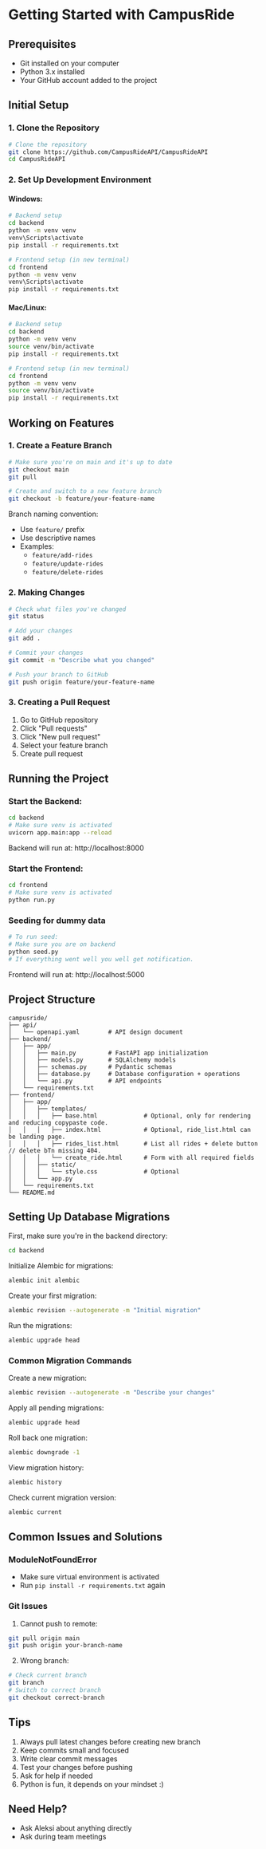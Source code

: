 # Getting Started with CampusRide

## Prerequisites

- Git installed on your computer
- Python 3.x installed
- Your GitHub account added to the project

## Initial Setup

### 1. Clone the Repository

```bash
# Clone the repository
git clone https://github.com/CampusRideAPI/CampusRideAPI
cd CampusRideAPI
```

### 2. Set Up Development Environment

#### Windows:

```bash
# Backend setup
cd backend
python -m venv venv
venv\Scripts\activate
pip install -r requirements.txt

# Frontend setup (in new terminal)
cd frontend
python -m venv venv
venv\Scripts\activate
pip install -r requirements.txt
```

#### Mac/Linux:

```bash
# Backend setup
cd backend
python -m venv venv
source venv/bin/activate
pip install -r requirements.txt

# Frontend setup (in new terminal)
cd frontend
python -m venv venv
source venv/bin/activate
pip install -r requirements.txt
```

## Working on Features

### 1. Create a Feature Branch

```bash
# Make sure you're on main and it's up to date
git checkout main
git pull

# Create and switch to a new feature branch
git checkout -b feature/your-feature-name
```

Branch naming convention:

- Use `feature/` prefix
- Use descriptive names
- Examples:
  - `feature/add-rides`
  - `feature/update-rides`
  - `feature/delete-rides`

### 2. Making Changes

```bash
# Check what files you've changed
git status

# Add your changes
git add .

# Commit your changes
git commit -m "Describe what you changed"

# Push your branch to GitHub
git push origin feature/your-feature-name
```

### 3. Creating a Pull Request

1. Go to GitHub repository
2. Click "Pull requests"
3. Click "New pull request"
4. Select your feature branch
5. Create pull request

## Running the Project

### Start the Backend:

```bash
cd backend
# Make sure venv is activated
uvicorn app.main:app --reload
```

Backend will run at: http://localhost:8000

### Start the Frontend:

```bash
cd frontend
# Make sure venv is activated
python run.py
```
### Seeding for dummy data
```bash
# To run seed:
# Make sure you are on backend
python seed.py
# If everything went well you well get notification. 
```
Frontend will run at: http://localhost:5000

## Project Structure

```
campusride/
├── api/
│   └── openapi.yaml        # API design document
├── backend/
│   ├── app/
│   │   ├── main.py         # FastAPI app initialization
│   │   ├── models.py       # SQLAlchemy models
│   │   ├── schemas.py      # Pydantic schemas
│   │   ├── database.py     # Database configuration + operations
│   │   └── api.py          # API endpoints
│   └── requirements.txt
├── frontend/
│   ├── app/
│   │   ├── templates/
│   │   │   ├── base.html             # Optional, only for rendering and reducing copypaste code.
│   │   │   ├── index.html            # Optional, ride_list.html can be landing page.
│   │   │   ├── rides_list.html       # List all rides + delete button // delete bTn missing 404.
│   │   │   └── create_ride.html      # Form with all required fields
│   │   ├── static/
│   │   │   └── style.css             # Optional
│   │   └── app.py
│   └── requirements.txt
└── README.md
```

## Setting Up Database Migrations

First, make sure you're in the backend directory:

```bash
cd backend
```

Initialize Alembic for migrations:

```bash
alembic init alembic
```

Create your first migration:

```bash
alembic revision --autogenerate -m "Initial migration"
```

Run the migrations:

```bash
alembic upgrade head
```

### Common Migration Commands

Create a new migration:

```bash
alembic revision --autogenerate -m "Describe your changes"
```

Apply all pending migrations:

```bash
alembic upgrade head
```

Roll back one migration:

```bash
alembic downgrade -1
```

View migration history:

```bash
alembic history
```

Check current migration version:

```bash
alembic current
```

## Common Issues and Solutions

### ModuleNotFoundError

- Make sure virtual environment is activated
- Run `pip install -r requirements.txt` again

### Git Issues

1. Cannot push to remote:

```bash
git pull origin main
git push origin your-branch-name
```

2. Wrong branch:

```bash
# Check current branch
git branch
# Switch to correct branch
git checkout correct-branch
```

## Tips

1. Always pull latest changes before creating new branch
2. Keep commits small and focused
3. Write clear commit messages
4. Test your changes before pushing
5. Ask for help if needed
6. Python is fun, it depends on your mindset :)
## Need Help?

- Ask Aleksi about anything directly
- Ask during team meetings
